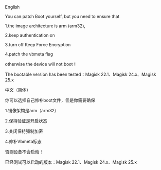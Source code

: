 English

You can patch Boot yourself, but you need to ensure that 

1.the image architecture is arm (arm32),

2.keep authentication on 

3.turn off Keep Force Encryption

4.patch the vbmeta flag

otherwise the device will not boot！

The bootable version has been tested：Magisk 22.1、Magisk 24.x、Magisk 25.x


中文（简体）

你可以选择自己修补boot文件，但是你需要确保

1.镜像架构是arm（arm32）

2.保持验证是开启状态

3.关闭保持强制加密

4.修补Vbmeta标志

否则设备不会启动！

已经测试可以启动的版本：Magisk 22.1、Magisk 24.x、Magisk 25.x
